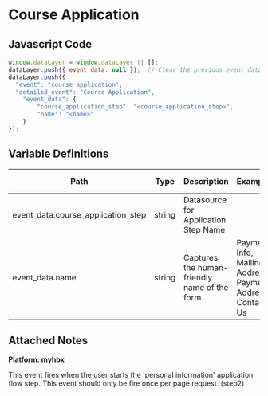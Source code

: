 # Course Application

### 

## Javascript Code
```js
window.dataLayer = window.dataLayer || [];
dataLayer.push({ event_data: null });  // Clear the previous event_data object.
dataLayer.push({
  "event": "course_application",
  "detailed_event": "Course Application",
    "event_data": {
        "course_application_step": "<course_application_step>",
        "name": "<name>"
    }
});
```

## Variable Definitions

|Path|Type|Description|Example|Pattern|Min Length|Max Length|Minimum|Maximum|Multiple Of|
| --- | --- | --- | --- | --- | --- | --- | --- | --- | --- |
|event_data.course_application_step|string|Datasource for Application Step Name||||||||
|event_data.name|string|Captures the human-friendly name of the form.|Payment Info, Mailing Address, Payment Address, Contact Us|||||||

## Attached Notes

<p><strong>Platform: myhbx</strong></p>
<p>This event fires when the user starts the 'personal information' application flow step. This event should only be fire once per page request. (step2)</p>
